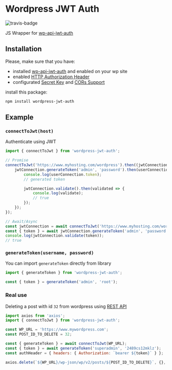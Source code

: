 # Wordpress JWT Auth

![travis-badge](https://travis-ci.org/dderevjanik/wordpress-jwt-auth.svg?branch=master)

JS Wrapper for [wp-api-jwt-auth](https://github.com/Tmeister/wp-api-jwt-auth)

## Installation

Please, make sure that you have:

- installed [wp-api-jwt-auth](https://github.com/Tmeister/wp-api-jwt-auth) and enabled on your wp site
- enabled [HTTP Authorization Header](https://github.com/Tmeister/wp-api-jwt-auth#eable-php-http-authorization-header)
- configurated [Secret Key](https://github.com/Tmeister/wp-api-jwt-auth#configurate-the-secret-key) and [CORs Support](https://github.com/Tmeister/wp-api-jwt-auth#configurate-cors-support)

install this package:

```bash
npm install wordpress-jwt-auth
```

## Example

### `connectToJwt(host)`

Authenticate using JWT

```javascript
import { connectToJwt } from 'wordpress-jwt-auth';

// Promise
connectToJwt('https://www.myhosting.com/wordpress').then((jwtConnection) => {
    jwtConnection.generateToken('admin', 'password').then(userConnection) => {
        console.log(userConnection.token);
        // generated token

        jwtConnection.validate().then(validated => {
            console.log(validate);
            // true
        });
    });
});

// Await/Async
const jwtConnection = await connectToJwt('https://www.myhosting.com/wordpress');
const { token } = await jwtConnection.generateToken('admin', 'password');
console.log(jwtConnection.validate(token));
// true
```

### `generateToken(username, password)`

You can import `generateToken` directly from library

```javascript
import { generateToken } from 'wordpress-jwt-auth';

const { token } = generateToken('admin', 'root');
```

### Real use

Deleting a post with id `32` from wordpress using [REST API](https://developer.wordpress.org/rest-api/)

```javascript
import axios from 'axios';
import { connectToJwt } from 'wordpress-jwt-auth';

const WP_URL = 'https://www.mywordpress.com';
const POST_ID_TO_DELETE = 32;

const { generateToken } = await connectToJwt(WP_URL);
const { token } = await generateToken('superadmin', '2489cs12mklz');
const authHeader = { headers: { Authorization: `bearer ${token}` } };

axios.delete(`${WP_URL}/wp-json/wp/v2/posts/${POST_ID_TO_DELETE}`, {}, authHeader);
```